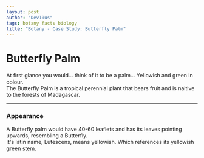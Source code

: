 ```yaml
---
layout: post
author: "Dev10us"
tags: botany facts biology
title: "Botany - Case Study: Butterfly Palm"
---
```


# Butterfly Palm

At first glance you would... think of it to be a palm... Yellowish and green in colour. \
The Butterfly Palm is a tropical perennial plant that bears fruit and is naitive to the forests of Madagascar.

---

### Appearance

A Butterfly palm would have 40-60 leaflets and has its leaves pointing upwards, resembling a Butterfly. \
It's latin name, Lutescens, means yellowish. Which references its yellowish green stem.
